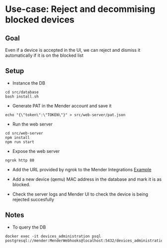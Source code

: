 # Use-case: Reject and decommising blocked devices

## Goal
Even if a device is accepted in the UI, we can reject and dismiss it automatically if it is on the blocked list

## Setup
- Instance the DB
```
cd src/database
bash install.sh
```

- Generate PAT in the Mender account and save it
```
echo "{\"token\":\"TOKEN\"}" > src/web-server/pat.json
```

- Run the web server
```
cd src/web-server
npm install
npm run start
```

- Expose the web server
```
ngrok http 80
```

- Add the URL provided by ngrok to the Mender Integrations
    [Example](https://docs.mender.io/server-integration/webhooks)

- Add a new device (qemu) MAC address in the database and mark it is as blocked.

- Check the server logs and Mender UI to check the device is being rejected succesfully

## Notes
- To query the DB
```
docker exec -it devices_administration psql postgresql://mender:MenderWebhooks@localhost:5432/devices_administration
```